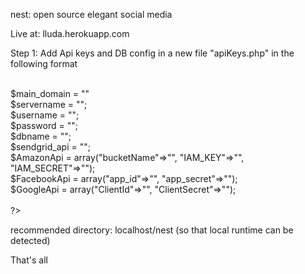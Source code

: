 nest: open source elegant social media



Live at: lluda.herokuapp.com

Step 1: Add Api keys and DB config in a new file "apiKeys.php" in the following format

<?php<br />
<br />
$main_domain = ""<br />
$servername = "";<br />
$username = "";<br />
$password = "";<br />
$dbname = "";<br />
$sendgrid_api = "";<br />
$AmazonApi = array("bucketName"=>"", "IAM_KEY"=>"", "IAM_SECRET"=>"");<br />
$FacebookApi = array("app_id"=>"", "app_secret"=>"");<br />
$GoogleApi = array("ClientId"=>"", "ClientSecret"=>"");<br />
<br />
?><br />

recommended directory: localhost/nest (so that local runtime can be detected)

That's all